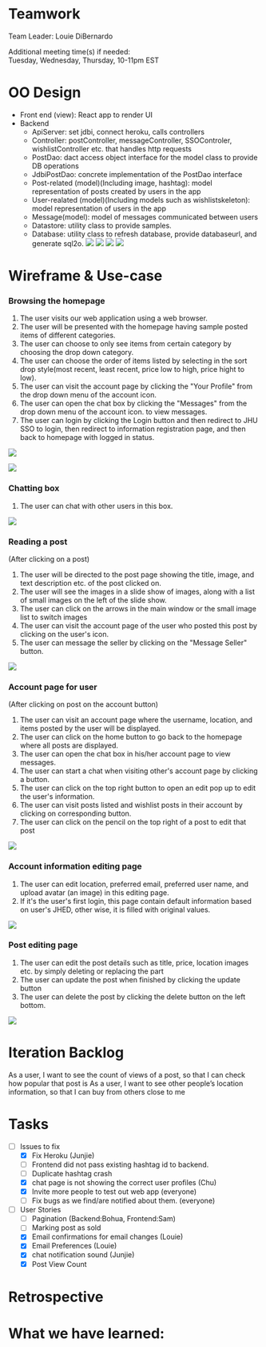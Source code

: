# Teamwork
Team Leader: Louie DiBernardo

Additional meeting time(s) if needed:  
Tuesday, Wednesday, Thursday, 10-11pm EST

# OO Design
* Front end (view): React app to render UI
* Backend
  * ApiServer: set jdbi, connect heroku, calls controllers
  * Controller: postController, messageController, SSOControler, wishlistController etc. that handles http requests
  * PostDao: dact access object interface for the model class to provide DB operations
  * JdbiPostDao: concrete implementation of the PostDao interface
  * Post-related (model)(Including image, hashtag): model representation of posts created by users in the app
  * User-realated (model)(Including models such as wishlistskeleton): model representation of users in the app
  * Message(model): model of messages communicated between users
  * Datastore: utility class to provide samples.
  * Database: utility class to refresh database, provide databaseurl, and generate sql2o.
![](../assets/UML/model.png)
![](../assets/UML/Server_with_controller.png)
![](../assets/UML/controller_with_dao.png)
![](../assets/UML/UML-iteration4.png)


# Wireframe & Use-case


### Browsing the homepage
1. The user visits our web application using a web browser.
2. The user will be presented with the homepage having sample posted items of different categories.
3. The user can choose to only see items from certain category by choosing the drop down category.
4. The user can choose the order of items listed by selecting in the sort drop style(most recent, least recent, price low to high, price hight to low).
6. The user can visit the account page by clicking the "Your Profile" from the drop down menu of the account icon.
7. The user can open the chat box by clicking the "Messages" from the drop down menu of the account icon. to view messages.
8. The user can login by clicking the Login button and then redirect to JHU SSO to login, then redirect to information registration page, and then back to homepage with logged in status.

![](../assets/Wireframe/Wireframe-HomepageLoggedIn-iteration3.png)

![](../assets/Wireframe/Wireframe-HomePageNotLoggedIn-iteration3.png)

### Chatting box
1. The user can chat with other users in this box.

![](../assets/Wireframe/Wireframe-message-iteration4.png)

### Reading a post
(After clicking on a post)
1. The user will be directed to the post page showing the title, image, and text description etc. of the post clicked on.
2. The user will see the images in a slide show of images, along with a list of small images on the left of the slide show.
3. The user can click on the arrows in the main window or the small image list to switch images
4. The user can visit the account page of the user who posted this post by clicking on the user's icon.
5. The user can message the seller by clicking on the "Message Seller" button.

![](../assets/Wireframe/Wireframe-PostDetail-iteration4.png)

### Account page for user
(After clicking on post on the account button)
1. The user can visit an account page where the username, location, and items posted by the user will be displayed.
2. The user can click on the home button to go back to the homepage where all posts are displayed.
3. The user can open the chat box in his/her account page to view messages.
4. The user can start a chat when visiting other's account page by clicking a button.
5. The user can click on the top right button to open an edit pop up to edit the user's information.
6. The user can visit posts listed and wishlist posts in their account by clicking on corresponding button.
7. The user can click on the pencil on the top right of a post to edit that post

![](../assets/Wireframe/Wireframe-MyProfile-iteration4.png)

### Account information editing page

1. The user can edit location, preferred email,  preferred user name, and upload avatar (an image) in this editing page.  
2. If it's the user's first login, this page contain default information based on user's JHED, other wise, it is filled with original values.  

![](../assets/Wireframe/Wireframe-editUser-iteration4.png)

### Post editing page

1. The user can edit the post details such as title, price, location images etc. by simply deleting or replacing the part
2. The user can update the post when finished by clicking the update button
3. The user can delete the post by clicking the delete button on the left bottom.

![](../assets/Wireframe/Wireframe-editPost-iteration4.png)


# Iteration Backlog
As a user, I want to see the count of views of a post, so that I can check how popular that post is
As a user, I want to see other people’s location information, so that I can buy from others close to me

# Tasks
- [ ] Issues to fix
  - [x]  Fix Heroku (Junjie)
  - [ ]  Frontend did not pass existing hashtag id to backend.
  - [ ]  Duplicate hashtag crash
  - [x]  chat page is not showing the correct user profiles (Chu)
  - [x]  Invite more people to test out web app (everyone)
    - [ ] Fix bugs as we find/are notified about them. (everyone)

- [ ] User Stories
  - [ ] Pagination (Backend:Bohua, Frontend:Sam)
  - [ ] Marking post as sold
  - [x] Email confirmations for email changes (Louie)
  - [x] Email Preferences (Louie)
  - [x] chat notification sound (Junjie)
  - [x] Post View Count

# Retrospective

# What we have learned:
